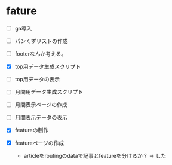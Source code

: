 # fature
- [ ] ga導入
- [ ] パンくずリストの作成
- [ ] footerなんか考える。


- [x] top用データ生成スクリプト
- [ ] top用データの表示


- [ ] 月間用データ生成スクリプト
- [ ] 月間表示ページの作成
- [ ] 月間表示データの表示


- [x] featureの制作
- [x] featureページの作成
  - articleをroutingのdataで記事とfeatureを分けるか？ → した
